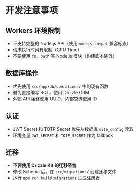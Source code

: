 # 开发注意事项

## Workers 环境限制

- 不支持完整的 Node.js API（使用 `nodejs_compat` 兼容标志）
- 请求执行时间有限制（CPU Time）
- 不要使用 `fs`、`path` 等 Node.js 模块（构建脚本除外）

## 数据库操作

- 优先使用 `src/app/db/operations/` 中的现有函数
- 避免直接编写 SQL，使用 Drizzle ORM
- 外部 API 始终使用 UUID，内部查询使用 ID

## 认证

- JWT Secret 和 TOTP Secret 优先从数据库 `site_config` 读取
- 环境变量 `JWT_SECRET` 和 `TOTP_SECRET` 作为 fallback

## 迁移

- **不要使用 Drizzle Kit 的迁移系统**
- 修改 Schema 后，在 `src/migrations/` 创建迁移文件
- 运行 `npm run build:migrations` 生成注册表
